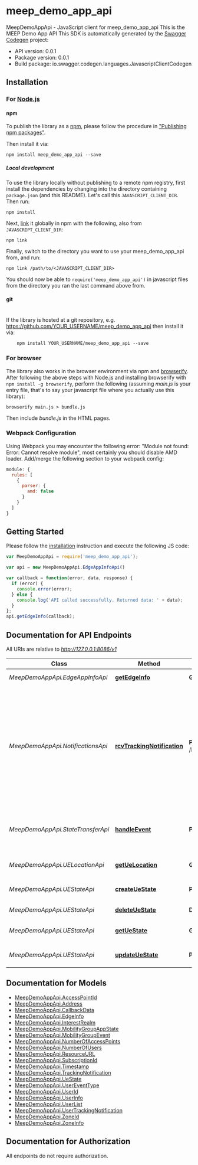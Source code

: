 # meep_demo_app_api

MeepDemoAppApi - JavaScript client for meep_demo_app_api
This is the MEEP Demo App API
This SDK is automatically generated by the [Swagger Codegen](https://github.com/swagger-api/swagger-codegen) project:

- API version: 0.0.1
- Package version: 0.0.1
- Build package: io.swagger.codegen.languages.JavascriptClientCodegen

## Installation

### For [Node.js](https://nodejs.org/)

#### npm

To publish the library as a [npm](https://www.npmjs.com/),
please follow the procedure in ["Publishing npm packages"](https://docs.npmjs.com/getting-started/publishing-npm-packages).

Then install it via:

```shell
npm install meep_demo_app_api --save
```

##### Local development

To use the library locally without publishing to a remote npm registry, first install the dependencies by changing 
into the directory containing `package.json` (and this README). Let's call this `JAVASCRIPT_CLIENT_DIR`. Then run:

```shell
npm install
```

Next, [link](https://docs.npmjs.com/cli/link) it globally in npm with the following, also from `JAVASCRIPT_CLIENT_DIR`:

```shell
npm link
```

Finally, switch to the directory you want to use your meep_demo_app_api from, and run:

```shell
npm link /path/to/<JAVASCRIPT_CLIENT_DIR>
```

You should now be able to `require('meep_demo_app_api')` in javascript files from the directory you ran the last 
command above from.

#### git
#
If the library is hosted at a git repository, e.g.
https://github.com/YOUR_USERNAME/meep_demo_app_api
then install it via:

```shell
    npm install YOUR_USERNAME/meep_demo_app_api --save
```

### For browser

The library also works in the browser environment via npm and [browserify](http://browserify.org/). After following
the above steps with Node.js and installing browserify with `npm install -g browserify`,
perform the following (assuming *main.js* is your entry file, that's to say your javascript file where you actually 
use this library):

```shell
browserify main.js > bundle.js
```

Then include *bundle.js* in the HTML pages.

### Webpack Configuration

Using Webpack you may encounter the following error: "Module not found: Error:
Cannot resolve module", most certainly you should disable AMD loader. Add/merge
the following section to your webpack config:

```javascript
module: {
  rules: [
    {
      parser: {
        amd: false
      }
    }
  ]
}
```

## Getting Started

Please follow the [installation](#installation) instruction and execute the following JS code:

```javascript
var MeepDemoAppApi = require('meep_demo_app_api');

var api = new MeepDemoAppApi.EdgeAppInfoApi()

var callback = function(error, data, response) {
  if (error) {
    console.error(error);
  } else {
    console.log('API called successfully. Returned data: ' + data);
  }
};
api.getEdgeInfo(callback);

```

## Documentation for API Endpoints

All URIs are relative to *http://127.0.0.1:8086/v1*

Class | Method | HTTP request | Description
------------ | ------------- | ------------- | -------------
*MeepDemoAppApi.EdgeAppInfoApi* | [**getEdgeInfo**](docs/EdgeAppInfoApi.md#getEdgeInfo) | **GET** /edge-app | Retrieve edge add info
*MeepDemoAppApi.NotificationsApi* | [**rcvTrackingNotification**](docs/NotificationsApi.md#rcvTrackingNotification) | **POST** /location_notifications/{subscriptionId} | This operation is used by the AdvantEDGE Location Service to issue a callback notification towards an ME application with a zonal or user tracking subscription
*MeepDemoAppApi.StateTransferApi* | [**handleEvent**](docs/StateTransferApi.md#handleEvent) | **POST** /mg/event | Send event notification to registered Mobility Group Application
*MeepDemoAppApi.UELocationApi* | [**getUeLocation**](docs/UELocationApi.md#getUeLocation) | **GET** /location/{ueId} | Retrieves the UE location values
*MeepDemoAppApi.UEStateApi* | [**createUeState**](docs/UEStateApi.md#createUeState) | **POST** /ue/{ueId} | Registers the UE and starts a counter
*MeepDemoAppApi.UEStateApi* | [**deleteUeState**](docs/UEStateApi.md#deleteUeState) | **DELETE** /ue/{ueId} | Deregistration of a UE
*MeepDemoAppApi.UEStateApi* | [**getUeState**](docs/UEStateApi.md#getUeState) | **GET** /ue/{ueId} | Retrieves the UE state values
*MeepDemoAppApi.UEStateApi* | [**updateUeState**](docs/UEStateApi.md#updateUeState) | **PUT** /ue/{ueId} | Updates the UE state values


## Documentation for Models

 - [MeepDemoAppApi.AccessPointId](docs/AccessPointId.md)
 - [MeepDemoAppApi.Address](docs/Address.md)
 - [MeepDemoAppApi.CallbackData](docs/CallbackData.md)
 - [MeepDemoAppApi.EdgeInfo](docs/EdgeInfo.md)
 - [MeepDemoAppApi.InterestRealm](docs/InterestRealm.md)
 - [MeepDemoAppApi.MobilityGroupAppState](docs/MobilityGroupAppState.md)
 - [MeepDemoAppApi.MobilityGroupEvent](docs/MobilityGroupEvent.md)
 - [MeepDemoAppApi.NumberOfAccessPoints](docs/NumberOfAccessPoints.md)
 - [MeepDemoAppApi.NumberOfUsers](docs/NumberOfUsers.md)
 - [MeepDemoAppApi.ResourceURL](docs/ResourceURL.md)
 - [MeepDemoAppApi.SubscriptionId](docs/SubscriptionId.md)
 - [MeepDemoAppApi.Timestamp](docs/Timestamp.md)
 - [MeepDemoAppApi.TrackingNotification](docs/TrackingNotification.md)
 - [MeepDemoAppApi.UeState](docs/UeState.md)
 - [MeepDemoAppApi.UserEventType](docs/UserEventType.md)
 - [MeepDemoAppApi.UserId](docs/UserId.md)
 - [MeepDemoAppApi.UserInfo](docs/UserInfo.md)
 - [MeepDemoAppApi.UserList](docs/UserList.md)
 - [MeepDemoAppApi.UserTrackingNotification](docs/UserTrackingNotification.md)
 - [MeepDemoAppApi.ZoneId](docs/ZoneId.md)
 - [MeepDemoAppApi.ZoneInfo](docs/ZoneInfo.md)


## Documentation for Authorization

 All endpoints do not require authorization.


